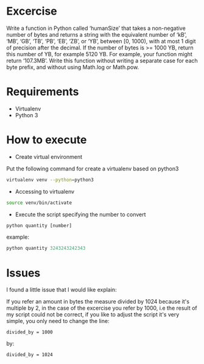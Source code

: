 # Excercise

Write a function in Python called ‘humanSize’ that takes a non-negative number of bytes and returns a string 
with the equivalent number of ‘kB’, ‘MB’, ‘GB’, ‘TB’, ‘PB’, ‘EB’, ‘ZB’, or ‘YB’, between [0, 1000), 
with at most 1 digit of precision after the decimal. If the number of bytes is >= 1000 YB, 
return this number of YB, for example 5120 YB. For example, your function might return ‘107.3MB’.
Write this function without writing a separate case for each byte prefix, and without using Math.log or Math.pow.

# Requirements
- Virtualenv
- Python 3

# How to execute 

- Create virtual environment

Put the following command for create a virtualenv based on python3

```bash
virtualenv venv --python=python3
```

- Accessing to virtualenv

```bash
source venv/bin/activate
```

- Execute the script specifying the number to convert

```python
python quantity [number]
```

example:

```python
python quantity 3243243242343
```

# Issues

I found a little issue that I would like explain:

If you refer an amount in bytes the measure divided by 1024 because it's multiple by 2, in the case of the excercise 
you refer by 1000, i.e the result of my script could not be correct, if you like to adjust the script it's very simple, you only need to change the line:

    divided_by = 1000

by:

    divided_by = 1024